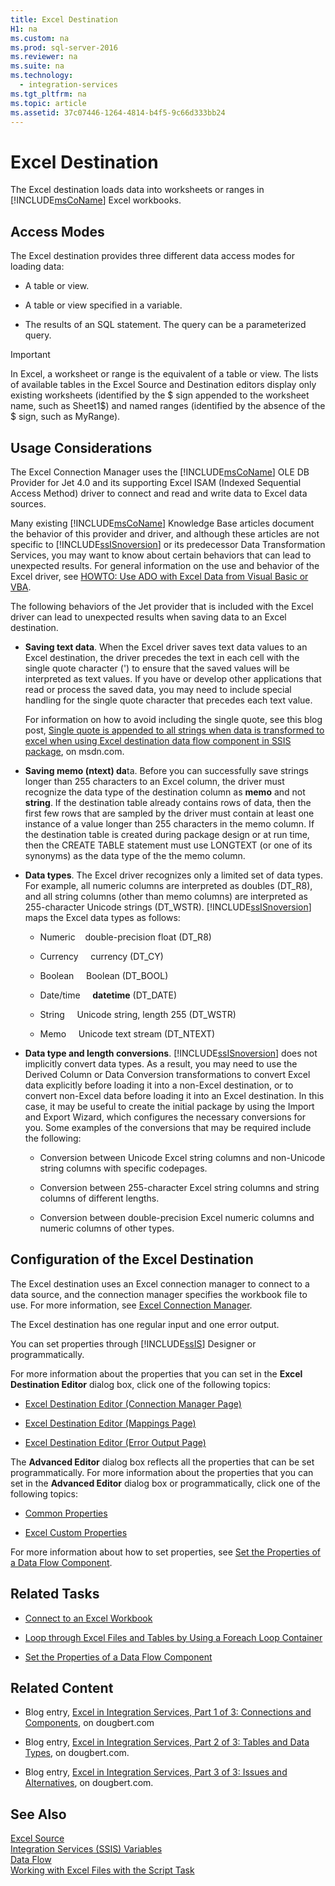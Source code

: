 ```yaml
---
title: Excel Destination
H1: na
ms.custom: na
ms.prod: sql-server-2016
ms.reviewer: na
ms.suite: na
ms.technology: 
  - integration-services
ms.tgt_pltfrm: na
ms.topic: article
ms.assetid: 37c07446-1264-4814-b4f5-9c66d333bb24
---
```

# Excel Destination
  The Excel destination loads data into worksheets or ranges in [!INCLUDE[msCoName](../../Token/Other/msCoName_md.md)] Excel workbooks.  
  
## Access Modes  
 The Excel destination provides three different data access modes for loading data:  
  
-   A table or view.  
  
-   A table or view specified in a variable.  
  
-   The results of an SQL statement. The query can be a parameterized query.  
  
> [!IMPORTANT]  
>  In Excel, a worksheet or range is the equivalent of a table or view. The lists of available tables in the Excel Source and Destination editors display only existing worksheets \(identified by the $ sign appended to the worksheet name, such as Sheet1$\) and named ranges \(identified by the absence of the $ sign, such as MyRange\).  
  
## Usage Considerations  
 The Excel Connection Manager uses the [!INCLUDE[msCoName](../../Token/Other/msCoName_md.md)] OLE DB Provider for Jet 4.0 and its supporting Excel ISAM \(Indexed Sequential Access Method\) driver to connect and read and write data to Excel data sources.  
  
 Many existing [!INCLUDE[msCoName](../../Token/Other/msCoName_md.md)] Knowledge Base articles document the behavior of this provider and driver, and although these articles are not specific to [!INCLUDE[ssISnoversion](../../Token/Other/ssISnoversion_md.md)] or its predecessor Data Transformation Services, you may want to know about certain behaviors that can lead to unexpected results. For general information on the use and behavior of the Excel driver, see [HOWTO: Use ADO with Excel Data from Visual Basic or VBA](http://support.microsoft.com/kb/257819).  
  
 The following behaviors of the Jet provider that is included with the Excel driver can lead to unexpected results when saving data to an Excel destination.  
  
-   **Saving text data**. When the Excel driver saves text data values to an Excel destination, the driver precedes the text in each cell with the single quote character \('\) to ensure that the saved values will be interpreted as text values. If you have or develop other applications that read or process the saved data, you may need to include special handling for the single quote character that precedes each text value.  
  
     For information on how to avoid including the single quote, see this blog post, [Single quote is appended to all strings when data is transformed to excel when using Excel destination data flow component in SSIS package](http://go.microsoft.com/fwlink/?LinkId=400876), on msdn.com.  
  
-   **Saving memo \(ntext\) da**ta. Before you can successfully save strings longer than 255 characters to an Excel column, the driver must recognize the data type of the destination column as **memo** and not **string**. If the destination table already contains rows of data, then the first few rows that are sampled by the driver must contain at least one instance of a value longer than 255 characters in the memo column. If the destination table is created during package design or at run time, then the CREATE TABLE statement must use LONGTEXT \(or one of its synonyms\) as the data type of the the memo column.  
  
-   **Data types**. The Excel driver recognizes only a limited set of data types. For example, all numeric columns are interpreted as doubles \(DT\_R8\), and all string columns \(other than memo columns\) are interpreted as 255\-character Unicode strings \(DT\_WSTR\). [!INCLUDE[ssISnoversion](../../Token/Other/ssISnoversion_md.md)] maps the Excel data types as follows:  
  
    -   Numeric    double\-precision float \(DT\_R8\)  
  
    -   Currency     currency \(DT\_CY\)  
  
    -   Boolean     Boolean \(DT\_BOOL\)  
  
    -   Date\/time     **datetime** \(DT\_DATE\)  
  
    -   String     Unicode string, length 255 \(DT\_WSTR\)  
  
    -   Memo     Unicode text stream \(DT\_NTEXT\)  
  
-   **Data type and length conversions**. [!INCLUDE[ssISnoversion](../../Token/Other/ssISnoversion_md.md)] does not implicitly convert data types. As a result, you may need to use the Derived Column or Data Conversion transformations to convert Excel data explicitly before loading it into a non\-Excel destination, or to convert non\-Excel data before loading it into an Excel destination. In this case, it may be useful to create the initial package by using the Import and Export Wizard, which configures the necessary conversions for you. Some examples of the conversions that may be required include the following:  
  
    -   Conversion between Unicode Excel string columns and non\-Unicode string columns with specific codepages.  
  
    -   Conversion between 255\-character Excel string columns and string columns of different lengths.  
  
    -   Conversion between double\-precision Excel numeric columns and numeric columns of other types.  
  
## Configuration of the Excel Destination  
 The Excel destination uses an Excel connection manager to connect to a data source, and the connection manager specifies the workbook file to use. For more information, see [Excel Connection Manager](../../Topics/TopicNameNotContainA/Excel-Connection-Manager.md).  
  
 The Excel destination has one regular input and one error output.  
  
 You can set properties through [!INCLUDE[ssIS](../../Token/Other/ssIS_md.md)] Designer or programmatically.  
  
 For more information about the properties that you can set in the **Excel Destination Editor** dialog box, click one of the following topics:  
  
-   [Excel Destination Editor &#40;Connection Manager Page&#41;](../../Topics/TopicNameNotContainA/Excel-Destination-Editor--Connection-Manager-Page-.md)  
  
-   [Excel Destination Editor &#40;Mappings Page&#41;](../../Topics/TopicNameNotContainA/Excel-Destination-Editor--Mappings-Page-.md)  
  
-   [Excel Destination Editor &#40;Error Output Page&#41;](../../Topics/TopicNameNotContainA/Excel-Destination-Editor--Error-Output-Page-.md)  
  
 The **Advanced Editor** dialog box reflects all the properties that can be set programmatically. For more information about the properties that you can set in the **Advanced Editor** dialog box or programmatically, click one of the following topics:  
  
-   [Common Properties](../../Topics/TopicNameNotContainA/Common-Properties.md)  
  
-   [Excel Custom Properties](../../Topics/TopicNameNotContainA/Excel-Custom-Properties.md)  
  
 For more information about how to set properties, see [Set the Properties of a Data Flow Component](../../Topics/TopicNameContainA/Set-the-Properties-of-a-Data-Flow-Component.md).  
  
## Related Tasks  
  
-   [Connect to an Excel Workbook](../../Topics/TopicNameNotContainA/Connect-to-an-Excel-Workbook.md)  
  
-   [Loop through Excel Files and Tables by Using a Foreach Loop Container](../../Topics/TopicNameContainA/Loop-through-Excel-Files-and-Tables-by-Using-a-Foreach-Loop-Container.md)  
  
-   [Set the Properties of a Data Flow Component](../../Topics/TopicNameContainA/Set-the-Properties-of-a-Data-Flow-Component.md)  
  
## Related Content  
  
-   Blog entry, [Excel in Integration Services, Part 1 of 3: Connections and Components](http://go.microsoft.com/fwlink/?LinkId=217674), on dougbert.com  
  
-   Blog entry, [Excel in Integration Services, Part 2 of 3: Tables and Data Types](http://go.microsoft.com/fwlink/?LinkId=217675), on dougbert.com.  
  
-   Blog entry, [Excel in Integration Services, Part 3 of 3: Issues and Alternatives](http://go.microsoft.com/fwlink/?LinkId=217676), on dougbert.com.  
  
## See Also  
 [Excel Source](../../Topics/TopicNameNotContainA/Excel-Source.md)   
 [Integration Services &#40;SSIS&#41; Variables](../../Topics/TopicNameNotContainA/Integration-Services--SSIS--Variables.md)   
 [Data Flow](../../Topics/TopicNameNotContainA/Data-Flow.md)   
 [Working with Excel Files with the Script Task](../Topic/Working%20with%20Excel%20Files%20with%20the%20Script%20Task.md)  
  
  
